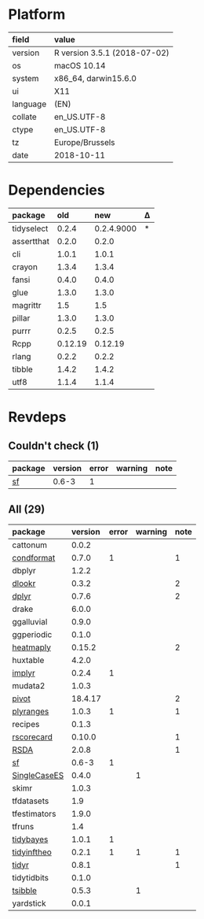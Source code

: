 # Platform

|field    |value                        |
|:--------|:----------------------------|
|version  |R version 3.5.1 (2018-07-02) |
|os       |macOS  10.14                 |
|system   |x86_64, darwin15.6.0         |
|ui       |X11                          |
|language |(EN)                         |
|collate  |en_US.UTF-8                  |
|ctype    |en_US.UTF-8                  |
|tz       |Europe/Brussels              |
|date     |2018-10-11                   |

# Dependencies

|package    |old     |new        |Δ  |
|:----------|:-------|:----------|:--|
|tidyselect |0.2.4   |0.2.4.9000 |*  |
|assertthat |0.2.0   |0.2.0      |   |
|cli        |1.0.1   |1.0.1      |   |
|crayon     |1.3.4   |1.3.4      |   |
|fansi      |0.4.0   |0.4.0      |   |
|glue       |1.3.0   |1.3.0      |   |
|magrittr   |1.5     |1.5        |   |
|pillar     |1.3.0   |1.3.0      |   |
|purrr      |0.2.5   |0.2.5      |   |
|Rcpp       |0.12.19 |0.12.19    |   |
|rlang      |0.2.2   |0.2.2      |   |
|tibble     |1.4.2   |1.4.2      |   |
|utf8       |1.1.4   |1.1.4      |   |

# Revdeps

## Couldn't check (1)

|package              |version |error |warning |note |
|:--------------------|:-------|:-----|:-------|:----|
|[sf](problems.md#sf) |0.6-3   |1     |        |     |

## All (29)

|package                                  |version |error |warning |note |
|:----------------------------------------|:-------|:-----|:-------|:----|
|cattonum                                 |0.0.2   |      |        |     |
|[condformat](problems.md#condformat)     |0.7.0   |1     |        |1    |
|dbplyr                                   |1.2.2   |      |        |     |
|[dlookr](problems.md#dlookr)             |0.3.2   |      |        |2    |
|[dplyr](problems.md#dplyr)               |0.7.6   |      |        |2    |
|drake                                    |6.0.0   |      |        |     |
|ggalluvial                               |0.9.0   |      |        |     |
|ggperiodic                               |0.1.0   |      |        |     |
|[heatmaply](problems.md#heatmaply)       |0.15.2  |      |        |2    |
|huxtable                                 |4.2.0   |      |        |     |
|[implyr](problems.md#implyr)             |0.2.4   |1     |        |     |
|mudata2                                  |1.0.3   |      |        |     |
|[pivot](problems.md#pivot)               |18.4.17 |      |        |2    |
|[plyranges](problems.md#plyranges)       |1.0.3   |1     |        |1    |
|recipes                                  |0.1.3   |      |        |     |
|[rscorecard](problems.md#rscorecard)     |0.10.0  |      |        |1    |
|[RSDA](problems.md#rsda)                 |2.0.8   |      |        |1    |
|[sf](problems.md#sf)                     |0.6-3   |1     |        |     |
|[SingleCaseES](problems.md#singlecasees) |0.4.0   |      |1       |     |
|skimr                                    |1.0.3   |      |        |     |
|tfdatasets                               |1.9     |      |        |     |
|tfestimators                             |1.9.0   |      |        |     |
|tfruns                                   |1.4     |      |        |     |
|[tidybayes](problems.md#tidybayes)       |1.0.1   |1     |        |     |
|[tidyinftheo](problems.md#tidyinftheo)   |0.2.1   |1     |1       |1    |
|[tidyr](problems.md#tidyr)               |0.8.1   |      |        |1    |
|tidytidbits                              |0.1.0   |      |        |     |
|[tsibble](problems.md#tsibble)           |0.5.3   |      |1       |     |
|yardstick                                |0.0.1   |      |        |     |

